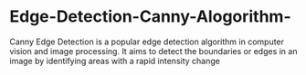 # Edge-Detection-Canny-Alogorithm-
Canny Edge Detection is a popular edge detection algorithm in computer vision and image processing. It aims to detect the boundaries or edges in an image by identifying areas with a rapid intensity change
